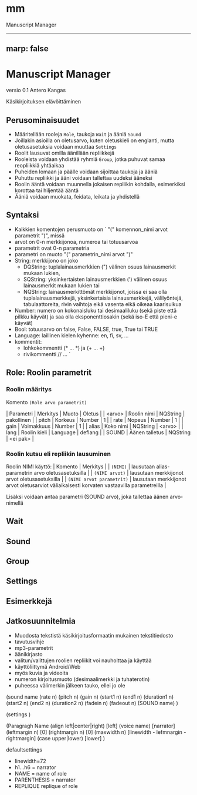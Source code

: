 # mm
Manuscript Manager 

---
marp: false
---

# Manuscript Manager
versio 0.1
Antero Kangas

Käsikirjoituksen elävöittäminen

## Perusominaisuudet
- Määritellään rooleja `Role`, taukoja `Wait` ja ääniä `Sound`
- Joillakin asioilla on oletusarvo, kuten oletuskieli on englanti, mutta oletusasetuksia voidaan muuttaa `Settings`
- Roolit lausuvat omilla äänillään repliikkejä
- Rooleista voidaan yhdistää ryhmiä `Group`, jotka puhuvat samaa reopliikkiä yhtäaikaa
- Puheiden lomaan ja päälle voidaan sijoittaa taukoja ja ääniä
- Puhuttu repliikki ja ääni voidaan tallettaa uudeksi ääneksi 
- Roolin ääntä voidaan muunnella jokaisen repliikin kohdalla, esimerkiksi korottaa tai hiljentää ääntä
- Ääniä voidaan muokata, feidata, leikata ja yhdistellä


## Syntaksi
- Kaikkien komentojen perusmuoto on 
`
"(" komennon_nimi arvot parametrit ")", missä 
- arvot on 0-n merkkijonoa, numeroa tai totuusarvoa 
- parametrit ovat 0-n parametria
- parametri on muoto "(" parametrin_nimi arvot ")"
- String: merkkijono on joko 
  - DQString: tuplalainausmerkkien (") välinen osuus lainausmerkit mukaan lukien,
  - SQString: yksinkertaisten lainausmerkkien (') välinen osuus lainausmerkit mukaan lukien tai
  - NQString: lainausmerkittömät merkkijonot, joissa ei saa olla tuplalainausmerkkejä, yksinkertaisia lainausmerkkejä, välilyöntejä, tabulaattoreita, rivin vaihtoja eikä vasenta eikä oikeaa kaarisulkua
- Number: numero on kokonaisluku tai desimaaliluku (sekä piste että pilkku käyvät) ja saa olla eksponenttiosakin (sekä iso-E että pieni-e käyvät)
- Bool: totuusarvo on false, False, FALSE, true, True tai TRUE
- Language: laillinen kielen kyhenne: en, fi, sv, ...
- kommentit:
    - lohkokommentti (* ... *) ja (+ ... +)
    - rivikommentti // ...
`

## Role: Roolin parametrit
### Roolin määritys
Komento `(Role arvo parametrit)`

| Parametri | Merkitys       | Muoto    | Oletus     |
| \<arvo\>  | Roolin nimi    | NQString | pakollinen |
| pitch     | Korkeus        | Number   | 1          |
| rate      | Nopeus         | Number   | 1          |
| gain      | Voimakkuus     | Number   | 1          |
| alias     | Koko nimi      | NQString | \<arvo\>   |
| lang      | Roolin kieli   | Language | deflang    |
| SOUND     | Äänen talletus | NQString | \<ei pak\> |

### Roolin kutsu eli repliikin lausuminen
Roolin NIMI käyttö: 
| Komento                   | Merkitys                                          |
| `(NIMI)`                  | lausutaan alias-parametrin arvo oletusasetuksilla |
| `(NIMI arvot)`            | lausutaan merkkijonot arvot oletusasetuksilla     |
| `(NIMI arvot parametrit)` | lausutaan merkkijonot arvot oletusarviot väliaikaisesti korvaten vastaavilla parametreilla |

Lisäksi voidaan antaa parametri (SOUND arvo), joka tallettaa äänen arvo-nimellä

## Wait

## Sound

## Group

## Settings

## Esimerkkejä

## Jatkosuunnitelmia
- Muodosta tekstistä käsikirjoitusformaatin mukainen tekstitiedosto
- tavutusvihje
- mp3-parametrit
- äänikirjasto
- valitun/valittujen roolien repliikit voi nauhoittaa ja käyttää 
- käyttöliittymä Android/Web
- myös kuvia ja videoita
- numeron kirjoitusmuoto (desimaalimerkki ja tuhaterotin)
- puheessa välimerkin jälkeen tauko, ellei jo ole

(sound name
  (rate n)
  (pitch n)
  (gain n)
  (start1 n)
  (end1 n)
  (duration1 n)
  (start2 n)
  (end2 n)
  (duration2 n)
  (fadein n)
  (fadeout n)
  (SOUND name)
)

(settings
)

(Paragragh Name
   (align left|center|right) [left] 
   (voice name) [narrator]
   (leftmargin n) [0]
   (rightmargin n) [0]
   (maxwidth n) [linewidth - lefmnargin - rightmargin]
   (case upper|lower) [lower]
)

defaultsettings
- linewidth=72
- h1...h6 = narrator
- NAME = name of role
- PARENTHESIS = narrator
- REPLIQUE replique of role